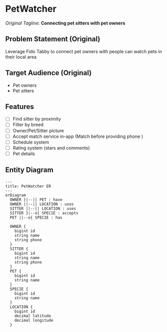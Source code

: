 # PetWatcher

*Original Tagline*: **Connecting pet sitters with pet owners**

## Problem Statement (Original)
Leverage Fido Tabby to connect pet owners with people can watch pets in their local area

## Target Audience (Original)
- Pet owners
- Pet sitters

## Features

- [ ] Find sitter by proximity
- [ ] Filter by breed
- [ ] Owner/Pet/Sitter picture
- [ ] Accept match service in-app (Match before providing phone     )
- [ ] Schedule system
- [ ] Rating system (stars and comments)
- [ ] Pet details

## Entity Diagram

```mermaid
---
title: PetWatcher ER
---
erDiagram
  OWNER }|--|| PET : have
  OWNER ||--|| LOCATION : uses
  SITTER ||--|| LOCATION : uses
  SITTER }|--o{ SPECIE : accepts
  PET ||--o{ SPECIE : has

  OWNER {
    bigint id
    string name
    string phone
  }
  SITTER {
    bigint id
    string name
    string phone
  }
  PET {
    bigint id
    string name
  }
  SPECIE {
    bigint id
    string name
  }
  LOCATION {
    bigint id
    decimal latitude
    decimal longitude
  }
```